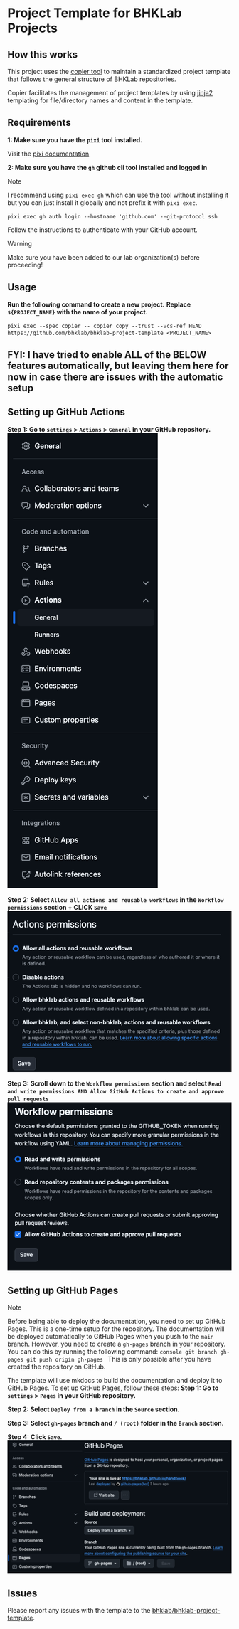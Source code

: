 # Project Template for BHKLab Projects

## How this works

This project uses the [copier tool](https://copier.readthedocs.io) to maintain
a standardized project template that follows the general structure of BHKLab
repositories.

Copier facilitates the management of project templates by
using [jinja2](https://jinja.palletsprojects.com/) templating for file/directory
names and content in the template.

## Requirements

**1: Make sure you have the `pixi` tool installed.**

Visit the [pixi documentation](https://pixi.sh)

**2: Make sure you have the `gh` github cli tool installed and logged in**

> [!NOTE]
> I recommend using `pixi exec gh` which can use the tool without installing it
> but you can just install it globally and not prefix it with `pixi exec`.

```console
pixi exec gh auth login --hostname 'github.com' --git-protocol ssh
```

Follow the instructions to authenticate with your GitHub account.

> [!WARNING]
> Make sure you have been added to our lab organization(s) before proceeding!

## Usage

**Run the following command to create a new project.**
**Replace `${PROJECT_NAME}` with the name of your project.**

```console
pixi exec --spec copier -- copier copy --trust --vcs-ref HEAD https://github.com/bhklab/bhklab-project-template <PROJECT_NAME>
```

## FYI: I have tried to enable ALL of the BELOW features automatically, but leaving them here for now in case there are issues with the automatic setup

## Setting up GitHub Actions

**Step 1: Go to `settings` > `Actions` > `General` in your GitHub repository.**
![actions-general](./assets/actions-general-settings.png)

**Step 2: Select `Allow all actions and reusable workflows` in the `Workflow permissions` section + CLICK `Save`**
![actions-permissions](./assets/actions-permissions-settings.png)

**Step 3: Scroll down to the `Workflow permissions` section and select `Read and write permissions AND Allow GitHub Actions to create and approve pull requests`**
![actions-permissions](./assets/actions-permissions-settings-2.png)

## Setting up GitHub Pages

>[!NOTE]
> Before being able to deploy the documentation, you need to set up GitHub Pages.
> This is a one-time setup for the repository. The documentation will be deployed
> automatically to GitHub Pages when you push to the `main` branch.
> However, you need to create a `gh-pages` branch in your repository.
> You can do this by running the following command:
    ```console
    git branch gh-pages
    git push origin gh-pages
    ```
> This is only possible after you have created the repository on GitHub.

The template will use mkdocs to build the documentation and deploy it to GitHub Pages.
To set up GitHub Pages, follow these steps:
**Step 1: Go to `settings` > `Pages` in your GitHub repository.**

**Step 2: Select `Deploy from a branch` in the `Source` section.**

**Step 3: Select `gh-pages` branch and `/ (root)` folder in the `Branch` section.**

**Step 4: Click `Save`.**
![gh-pages](./assets/gh-pages-settings.png)

## Issues

Please report any issues with the template to the
[bhklab/bhklab-project-template](https://github.com/bhklab/bhklab-project-template).

